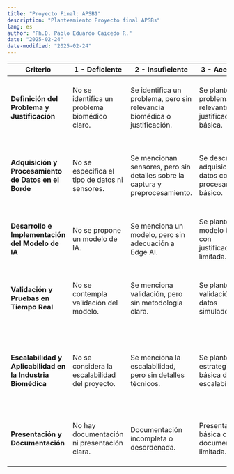 ```yaml
---
title: "Proyecto Final: APSB1"
description: "Planteamiento Proyecto final APSBs"
lang: es
author: "Ph.D. Pablo Eduardo Caicedo R."
date: "2025-02-24"
date-modified: "2025-02-24"
---
```







| **Criterio**                                      | **1 - Deficiente** | **2 - Insuficiente** | **3 - Aceptable** | **4 - Bueno** | **5 - Excelente** | **Ponderación** |
|---------------------------------------------------|--------------------|----------------------|------------------|--------------|-------------------|-----------------|
| **Definición del Problema y Justificación**      | No se identifica un problema biomédico claro. | Se identifica un problema, pero sin relevancia biomédica o justificación. | Se plantea un problema relevante con justificación básica. | Problema bien definido con referencias científicas. | Problema biomédico bien formulado, con justificación sólida basada en literatura científica. | 15% |
| **Adquisición y Procesamiento de Datos en el Borde** | No se especifica el tipo de datos ni sensores. | Se mencionan sensores, pero sin detalles sobre la captura y preprocesamiento. | Se describe la adquisición de datos con procesamiento básico. | Se justifica la selección de sensores y se menciona un preprocesamiento adecuado. | Selección óptima de sensores con procesamiento avanzado y justificación técnica detallada. | 20% |
| **Desarrollo e Implementación del Modelo de IA**  | No se propone un modelo de IA. | Se menciona un modelo, pero sin adecuación a Edge AI. | Se plantea un modelo básico con justificación limitada. | Se elige un modelo adecuado y optimizado para Edge AI. | Modelo avanzado con técnicas de optimización y justificadas con métricas. | 20% |
| **Validación y Pruebas en Tiempo Real**           | No se contempla validación del modelo. | Se menciona validación, pero sin metodología clara. | Se plantea una validación con datos simulados. | Se incluyen pruebas con datos reales y métricas de rendimiento. | Validación robusta con pruebas extensivas y comparación con estándares biomédicos. | 20% |
| **Escalabilidad y Aplicabilidad en la Industria Biomédica** | No se considera la escalabilidad del proyecto. | Se menciona la escalabilidad, pero sin detalles técnicos. | Se plantea una estrategia básica de escalabilidad. | Estrategia clara de implementación y compatibilidad con sistemas médicos. | Proyecto altamente escalable, con integración en entornos clínicos y estándares como HL7 o FHIR. | 15% |
| **Presentación y Documentación**                 | No hay documentación ni presentación clara. | Documentación incompleta o desordenada. | Presentación básica con documentación limitada. | Presentación clara y documentada correctamente. | Documentación profesional con detalles técnicos y presentación estructurada. | 10% |


